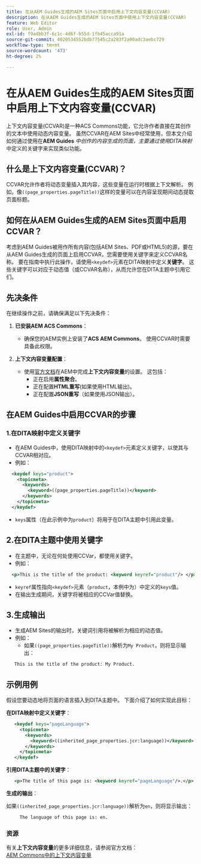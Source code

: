 ```yaml
---
title: 在从AEM Guides生成的AEM Sites页面中启用上下文内容变量(CCVAR)
description: 在从AEM Guides生成的AEM Sites页面中使用上下文内容变量(CCVAR)
feature: Web Editor
role: User, Admin
exl-id: f9adbb3f-6c1c-4d6f-b55d-1fb45acca91a
source-git-commit: 4020534552bdb77545c2a283f2a90adc3aebc729
workflow-type: tm+mt
source-wordcount: '473'
ht-degree: 2%

---
```


# 在从AEM Guides生成的AEM Sites页面中启用上下文内容变量(CCVAR)

上下文内容变量(CCVAR)是一种ACS Commons功能，它允许作者直接在其创作的文本中使用动态内容变量。 虽然CCVAR在AEM Sites中经常使用，但本文介绍如何通过使用在&#x200B;**AEM Guides** *中创作的内容生成的页面，主要通过使用DITA映射*&#x200B;中定义的关键字来实现类似功能。


## 什么是上下文内容变量(CCVAR)？

CCVAR允许作者将动态变量插入其内容，这些变量在运行时根据上下文解析。 例如，像`((page_properties.pageTitle))`这样的变量可以在内容呈现期间动态提取页面标题。


## 如何在从AEM Guides生成的AEM Sites页面中启用CCVAR？

考虑到AEM Guides被用作所有内容(包括AEM Sites、PDF或HTML5)的源，要在从AEM Guides生成的页面上启用CCVAR，您需要使用关键字来定义CCVAR名称。 要在指南中执行此操作，请使用`<keydef>`元素在DITA映射中定义&#x200B;**关键字**。 这些关键字可以对应于动态值（或CCVAR名称），从而允许您在DITA主题中引用它们。


## 先决条件

在继续操作之前，请确保满足以下先决条件：

1. **已安装AEM ACS Commons**：
   - 确保您的AEM实例上安装了&#x200B;**ACS AEM Commons**。 使用CCVAR时需要具备此权限。

2. **上下文内容变量配置**：
   - 使用[官方文档](https://adobe-consulting-services.github.io/acs-aem-commons/features/contextual-content-variables/index.html)在AEM中完成&#x200B;**上下文内容变量**&#x200B;的设置。 这包括：
      - 正在启用&#x200B;**属性聚合**。
      - 正在配置&#x200B;**HTML重写**(如果使用HTML输出)。
      - 正在配置&#x200B;**JSON重写**（如果使用JSON输出）。



## 在AEM Guides中启用CCVAR的步骤

### 1.在DITA映射中定义关键字

- 在AEM Guides中，使用DITA映射中的`<keydef>`元素定义关键字，以使其与CCVAR相对应。
- 例如：

```xml
  <keydef keys="product">
    <topicmeta>
      <keywords>
        <keyword>((page_properties.pageTitle))</keyword>
      </keywords>
    </topicmeta>
  </keydef>
```

- `keys`属性（在此示例中为`product`）将用于在DITA主题中引用此变量。


## 2.在DITA主题中使用关键字

- 在主题中，无论在何处使用CCVar，都使用关键字。
- 例如：

```xml
  <p>This is the title of the product: <keyword keyref="product"/> </p>
```

- `keyref`属性指向`<keydef>`元素（`product`，本例中为）中定义的`keys`值。
- 在输出生成期间，关键字将被相应的CCVar值替换。


## 3.生成输出

- 生成AEM Sites的输出时，关键词引用将被解析为相应的动态值。
- 例如：
   - 如果`((page_properties.pageTitle))`解析为`My Product`，则将显示输出：

```xml
   This is the title of the product: My Product.
```


## 示例用例

假设您要动态地将页面的语言插入到DITA主题中。 下面介绍了如何实现此目标：

**在DITA映射中定义关键字**：

```xml
   <keydef keys="pageLanguage">
     <topicmeta>
       <keywords>
         <keyword>((inherited_page_properties.jcr:language))</keyword>
       </keywords>
     </topicmeta>
   </keydef>
```

**引用DITA主题中的关键字**：

```xml
   <p>The title of this page is: <keyword keyref="pageLanguage"/>.</p>
```

**生成的输出**：

如果`((inherited_page_properties.jcr:language))`解析为`en`，则将显示输出：

```
     The language of this page is: en.
```


### 资源

有关&#x200B;**上下文内容变量**&#x200B;的更多详细信息，请参阅官方文档：\
[AEM Commons中的上下文内容变量](https://adobe-consulting-services.github.io/acs-aem-commons/features/contextual-content-variables/index.html)
